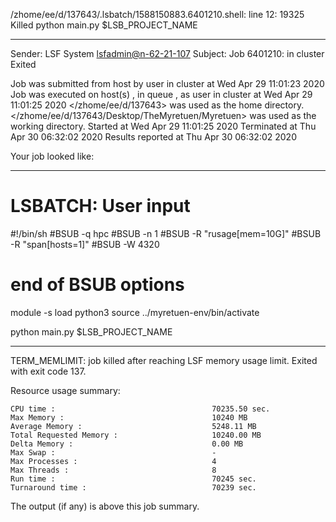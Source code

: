 /zhome/ee/d/137643/.lsbatch/1588150883.6401210.shell: line 12: 19325 Killed                  python main.py $LSB_PROJECT_NAME

------------------------------------------------------------
Sender: LSF System <lsfadmin@n-62-21-107>
Subject: Job 6401210: <NNAgent3NN-Selfplay-100-weighted> in cluster <dcc> Exited

Job <NNAgent3NN-Selfplay-100-weighted> was submitted from host <n-62-27-20> by user <s183905> in cluster <dcc> at Wed Apr 29 11:01:23 2020
Job was executed on host(s) <n-62-21-107>, in queue <hpc>, as user <s183905> in cluster <dcc> at Wed Apr 29 11:01:25 2020
</zhome/ee/d/137643> was used as the home directory.
</zhome/ee/d/137643/Desktop/TheMyretuen/Myretuen> was used as the working directory.
Started at Wed Apr 29 11:01:25 2020
Terminated at Thu Apr 30 06:32:02 2020
Results reported at Thu Apr 30 06:32:02 2020

Your job looked like:

------------------------------------------------------------
# LSBATCH: User input
#!/bin/sh
#BSUB -q hpc
#BSUB -n 1
#BSUB -R "rusage[mem=10G]"
#BSUB -R "span[hosts=1]"
#BSUB -W 4320
# end of BSUB options

module -s load python3
source ../myretuen-env/bin/activate

python main.py $LSB_PROJECT_NAME


------------------------------------------------------------

TERM_MEMLIMIT: job killed after reaching LSF memory usage limit.
Exited with exit code 137.

Resource usage summary:

    CPU time :                                   70235.50 sec.
    Max Memory :                                 10240 MB
    Average Memory :                             5248.11 MB
    Total Requested Memory :                     10240.00 MB
    Delta Memory :                               0.00 MB
    Max Swap :                                   -
    Max Processes :                              4
    Max Threads :                                8
    Run time :                                   70245 sec.
    Turnaround time :                            70239 sec.

The output (if any) is above this job summary.

